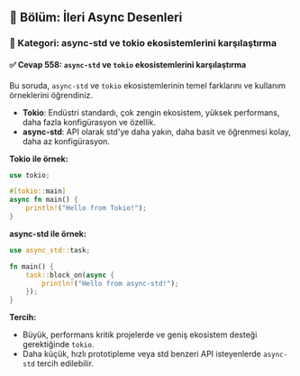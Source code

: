 ## 📘 Bölüm: İleri Async Desenleri  
### 🔹 Kategori: async-std ve tokio ekosistemlerini karşılaştırma  
#### ✅ Cevap 558: `async-std` ve `tokio` ekosistemlerini karşılaştırma

Bu soruda, `async-std` ve `tokio` ekosistemlerinin temel farklarını ve kullanım örneklerini öğrendiniz.

- **Tokio**: Endüstri standardı, çok zengin ekosistem, yüksek performans, daha fazla konfigürasyon ve özellik.
- **async-std**: API olarak std'ye daha yakın, daha basit ve öğrenmesi kolay, daha az konfigürasyon.

**Tokio ile örnek:**
```rust
use tokio;

#[tokio::main]
async fn main() {
    println!("Hello from Tokio!");
}
```

**async-std ile örnek:**
```rust
use async_std::task;

fn main() {
    task::block_on(async {
        println!("Hello from async-std!");
    });
}
```

**Tercih:**
- Büyük, performans kritik projelerde ve geniş ekosistem desteği gerektiğinde `tokio`.
- Daha küçük, hızlı prototipleme veya std benzeri API isteyenlerde `async-std` tercih edilebilir.
